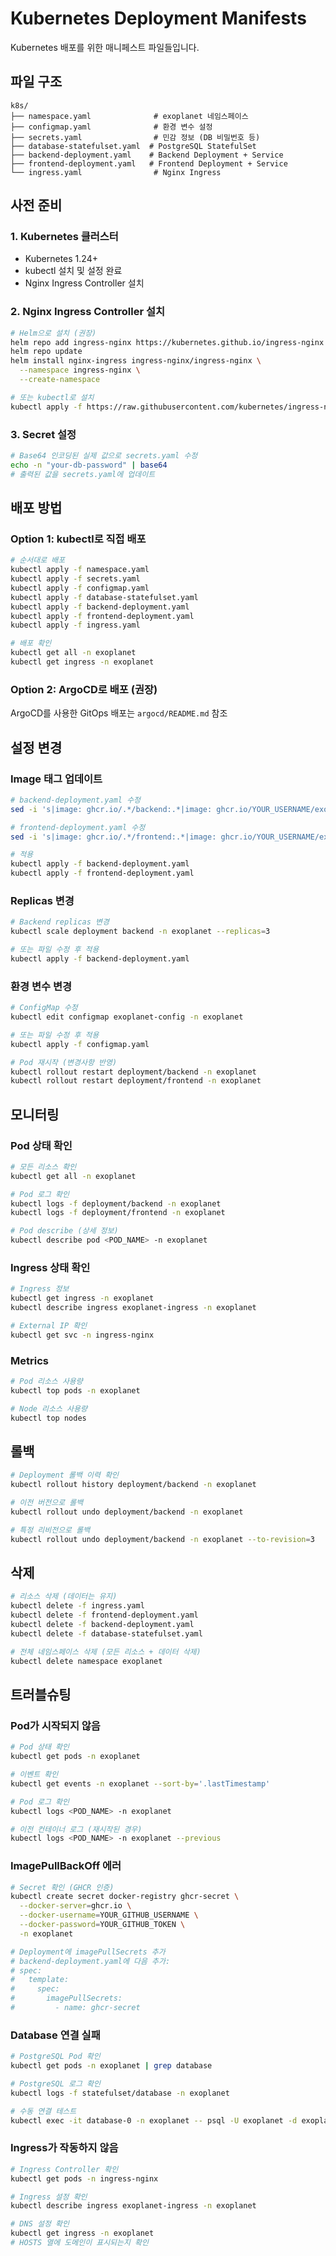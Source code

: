 # Kubernetes Deployment Manifests

Kubernetes 배포를 위한 매니페스트 파일들입니다.

## 파일 구조

```
k8s/
├── namespace.yaml              # exoplanet 네임스페이스
├── configmap.yaml              # 환경 변수 설정
├── secrets.yaml                # 민감 정보 (DB 비밀번호 등)
├── database-statefulset.yaml  # PostgreSQL StatefulSet
├── backend-deployment.yaml    # Backend Deployment + Service
├── frontend-deployment.yaml   # Frontend Deployment + Service
└── ingress.yaml                # Nginx Ingress
```

## 사전 준비

### 1. Kubernetes 클러스터

- Kubernetes 1.24+
- kubectl 설치 및 설정 완료
- Nginx Ingress Controller 설치

### 2. Nginx Ingress Controller 설치

```bash
# Helm으로 설치 (권장)
helm repo add ingress-nginx https://kubernetes.github.io/ingress-nginx
helm repo update
helm install nginx-ingress ingress-nginx/ingress-nginx \
  --namespace ingress-nginx \
  --create-namespace

# 또는 kubectl로 설치
kubectl apply -f https://raw.githubusercontent.com/kubernetes/ingress-nginx/controller-v1.9.5/deploy/static/provider/cloud/deploy.yaml
```

### 3. Secret 설정

```bash
# Base64 인코딩된 실제 값으로 secrets.yaml 수정
echo -n "your-db-password" | base64
# 출력된 값을 secrets.yaml에 업데이트
```

## 배포 방법

### Option 1: kubectl로 직접 배포

```bash
# 순서대로 배포
kubectl apply -f namespace.yaml
kubectl apply -f secrets.yaml
kubectl apply -f configmap.yaml
kubectl apply -f database-statefulset.yaml
kubectl apply -f backend-deployment.yaml
kubectl apply -f frontend-deployment.yaml
kubectl apply -f ingress.yaml

# 배포 확인
kubectl get all -n exoplanet
kubectl get ingress -n exoplanet
```

### Option 2: ArgoCD로 배포 (권장)

ArgoCD를 사용한 GitOps 배포는 `argocd/README.md` 참조

## 설정 변경

### Image 태그 업데이트

```bash
# backend-deployment.yaml 수정
sed -i 's|image: ghcr.io/.*/backend:.*|image: ghcr.io/YOUR_USERNAME/exovisions2/backend:v1.2.3|g' backend-deployment.yaml

# frontend-deployment.yaml 수정
sed -i 's|image: ghcr.io/.*/frontend:.*|image: ghcr.io/YOUR_USERNAME/exovisions2/frontend:v1.2.3|g' frontend-deployment.yaml

# 적용
kubectl apply -f backend-deployment.yaml
kubectl apply -f frontend-deployment.yaml
```

### Replicas 변경

```bash
# Backend replicas 변경
kubectl scale deployment backend -n exoplanet --replicas=3

# 또는 파일 수정 후 적용
kubectl apply -f backend-deployment.yaml
```

### 환경 변수 변경

```bash
# ConfigMap 수정
kubectl edit configmap exoplanet-config -n exoplanet

# 또는 파일 수정 후 적용
kubectl apply -f configmap.yaml

# Pod 재시작 (변경사항 반영)
kubectl rollout restart deployment/backend -n exoplanet
kubectl rollout restart deployment/frontend -n exoplanet
```

## 모니터링

### Pod 상태 확인

```bash
# 모든 리소스 확인
kubectl get all -n exoplanet

# Pod 로그 확인
kubectl logs -f deployment/backend -n exoplanet
kubectl logs -f deployment/frontend -n exoplanet

# Pod describe (상세 정보)
kubectl describe pod <POD_NAME> -n exoplanet
```

### Ingress 상태 확인

```bash
# Ingress 정보
kubectl get ingress -n exoplanet
kubectl describe ingress exoplanet-ingress -n exoplanet

# External IP 확인
kubectl get svc -n ingress-nginx
```

### Metrics

```bash
# Pod 리소스 사용량
kubectl top pods -n exoplanet

# Node 리소스 사용량
kubectl top nodes
```

## 롤백

```bash
# Deployment 롤백 이력 확인
kubectl rollout history deployment/backend -n exoplanet

# 이전 버전으로 롤백
kubectl rollout undo deployment/backend -n exoplanet

# 특정 리비전으로 롤백
kubectl rollout undo deployment/backend -n exoplanet --to-revision=3
```

## 삭제

```bash
# 리소스 삭제 (데이터는 유지)
kubectl delete -f ingress.yaml
kubectl delete -f frontend-deployment.yaml
kubectl delete -f backend-deployment.yaml
kubectl delete -f database-statefulset.yaml

# 전체 네임스페이스 삭제 (모든 리소스 + 데이터 삭제)
kubectl delete namespace exoplanet
```

## 트러블슈팅

### Pod가 시작되지 않음

```bash
# Pod 상태 확인
kubectl get pods -n exoplanet

# 이벤트 확인
kubectl get events -n exoplanet --sort-by='.lastTimestamp'

# Pod 로그 확인
kubectl logs <POD_NAME> -n exoplanet

# 이전 컨테이너 로그 (재시작된 경우)
kubectl logs <POD_NAME> -n exoplanet --previous
```

### ImagePullBackOff 에러

```bash
# Secret 확인 (GHCR 인증)
kubectl create secret docker-registry ghcr-secret \
  --docker-server=ghcr.io \
  --docker-username=YOUR_GITHUB_USERNAME \
  --docker-password=YOUR_GITHUB_TOKEN \
  -n exoplanet

# Deployment에 imagePullSecrets 추가
# backend-deployment.yaml에 다음 추가:
# spec:
#   template:
#     spec:
#       imagePullSecrets:
#         - name: ghcr-secret
```

### Database 연결 실패

```bash
# PostgreSQL Pod 확인
kubectl get pods -n exoplanet | grep database

# PostgreSQL 로그 확인
kubectl logs -f statefulset/database -n exoplanet

# 수동 연결 테스트
kubectl exec -it database-0 -n exoplanet -- psql -U exoplanet -d exoplanet_db
```

### Ingress가 작동하지 않음

```bash
# Ingress Controller 확인
kubectl get pods -n ingress-nginx

# Ingress 설정 확인
kubectl describe ingress exoplanet-ingress -n exoplanet

# DNS 설정 확인
kubectl get ingress -n exoplanet
# HOSTS 열에 도메인이 표시되는지 확인
```
